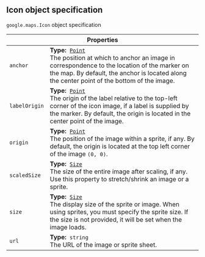 <h2 id="Icon"> Icon object specification </h2><p>
<code><span itemprop="path">google.maps</span>.<span itemprop="name">Icon</span></code>
object specification
</p><div class="devsite-table-wrapper"><table class="properties responsive" summary="interface Icon - Properties">
<thead>
<tr><th colspan="2">Properties</th>
</tr></thead>
<tbody>
<tr>
<td><code><span>anchor</span></code></td>
<td><div><strong>Type:</strong>&nbsp; <code><a href="https://github.com/amenadiel/google-maps-documentation/blob/master/docs/Point.md">Point</a></code></div>
<div class="desc">The position at which to anchor an image in correspondence to the location of the marker on the map. By default, the anchor is located along the center point of the bottom of the image.</div></td>
</tr>
<tr>
<td><code><span>labelOrigin</span></code></td>
<td><div><strong>Type:</strong>&nbsp; <code><a href="https://github.com/amenadiel/google-maps-documentation/blob/master/docs/Point.md">Point</a></code></div>
<div class="desc">The origin of the label relative to the top-left corner of the
  icon image, if a label is supplied by the marker. By default, the origin is
  located in the center point of the image.</div></td>
</tr>
<tr>
<td><code><span>origin</span></code></td>
<td><div><strong>Type:</strong>&nbsp; <code><a href="https://github.com/amenadiel/google-maps-documentation/blob/master/docs/Point.md">Point</a></code></div>
<div class="desc">The position of the image within a sprite, if any. By default, the origin is located at the top left corner of the image <code>(0, 0)</code>.</div></td>
</tr>
<tr>
<td><code><span>scaledSize</span></code></td>
<td><div><strong>Type:</strong>&nbsp; <code><a href="https://github.com/amenadiel/google-maps-documentation/blob/master/docs/Size.md">Size</a></code></div>
<div class="desc">The size of the entire image after scaling, if any. Use this property to stretch/shrink an image or a sprite.</div></td>
</tr>
<tr>
<td><code><span>size</span></code></td>
<td><div><strong>Type:</strong>&nbsp; <code><a href="https://github.com/amenadiel/google-maps-documentation/blob/master/docs/Size.md">Size</a></code></div>
<div class="desc">The display size of the sprite or image. When using sprites, you must specify the sprite size. If the size is not provided, it will be set when the image loads.</div></td>
</tr>
<tr>
<td><code><span>url</span></code></td>
<td><div><strong>Type:</strong>&nbsp; <code>string</code></div>
<div class="desc">The URL of the image or sprite sheet.</div></td>
</tr>
</tbody>
</table></div>